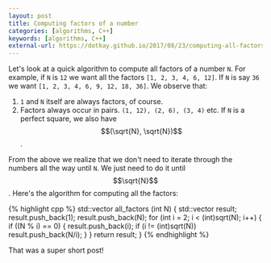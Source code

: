 ```yaml
---
layout: post
title: Computing factors of a number
categories: [algorithms, C++]
keywords: [algorithms, C++]
external-url: https://dotkay.github.io/2017/08/23/computing-all-factors-of-a-number/
---
```


Let's look at a quick algorithm to compute all factors of a number `N`. For example, if `N` is `12` we want all the factors `[1, 2, 3, 4, 6, 12]`. If `N` is say `36` we want `[1, 2, 3, 4, 6, 9, 12, 18, 36]`. We observe that:

1. `1` and `N` itself are always factors, of course.
2. Factors always occur in pairs. `(1, 12), (2, 6), (3, 4)` etc. If `N` is a perfect square, we also have $$(\sqrt{N}, \sqrt{N})$$.  

From the above we realize that we don't need to iterate through the numbers all the way until `N`. We just need to do it until $$\sqrt{N}$$. Here's the algorithm for computing all the factors:

{% highlight cpp %}
std::vector<int> all_factors (int N) {
    std::vector<int> result;
    result.push_back(1);
    result.push_back(N);
    for (int i = 2; i < (int)sqrt(N); i++) {
        if ((N % i) == 0) {
            result.push_back(i);
            if (i != (int)sqrt(N))
                result.push_back(N/i);
        }
    }
    return result;
}
{% endhighlight %}

That was a super short post! 
